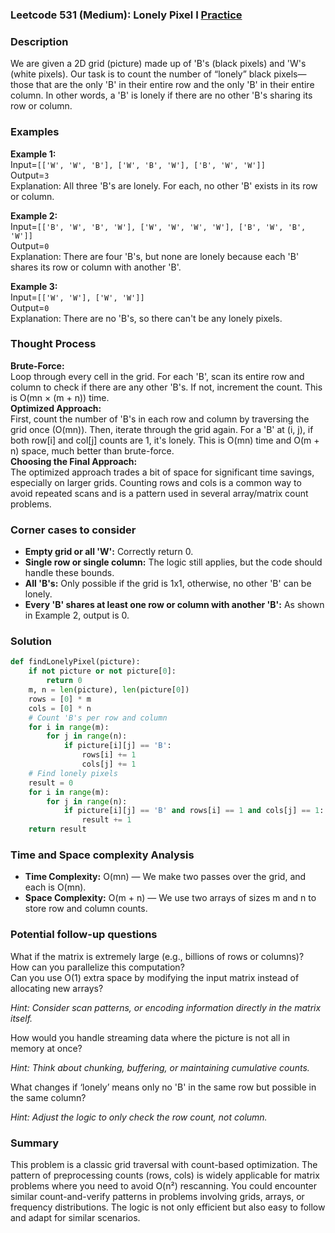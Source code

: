 ### Leetcode 531 (Medium): Lonely Pixel I [Practice](https://leetcode.com/problems/lonely-pixel-i)

### Description  
We are given a 2D grid (picture) made up of 'B's (black pixels) and 'W's (white pixels). Our task is to count the number of “lonely” black pixels—those that are the only 'B' in their entire row and the only 'B' in their entire column. In other words, a 'B' is lonely if there are no other 'B's sharing its row or column.

### Examples  

**Example 1:**  
Input=`[['W', 'W', 'B'], ['W', 'B', 'W'], ['B', 'W', 'W']]`  
Output=`3`  
Explanation: All three 'B's are lonely. For each, no other 'B' exists in its row or column.

**Example 2:**  
Input=`[['B', 'W', 'B', 'W'], ['W', 'W', 'W', 'W'], ['B', 'W', 'B', 'W']]`  
Output=`0`  
Explanation: There are four 'B's, but none are lonely because each 'B' shares its row or column with another 'B'.

**Example 3:**  
Input=`[['W', 'W'], ['W', 'W']]`  
Output=`0`  
Explanation: There are no 'B's, so there can't be any lonely pixels.

### Thought Process  
**Brute-Force:**  
Loop through every cell in the grid. For each 'B', scan its entire row and column to check if there are any other 'B's. If not, increment the count. This is O(mn × (m + n)) time.  
**Optimized Approach:**  
First, count the number of 'B's in each row and column by traversing the grid once (O(mn)). Then, iterate through the grid again. For a 'B' at (i, j), if both row[i] and col[j] counts are 1, it's lonely. This is O(mn) time and O(m + n) space, much better than brute-force.  
**Choosing the Final Approach:**  
The optimized approach trades a bit of space for significant time savings, especially on larger grids. Counting rows and cols is a common way to avoid repeated scans and is a pattern used in several array/matrix count problems.

### Corner cases to consider  
- **Empty grid or all 'W':** Correctly return 0.
- **Single row or single column:** The logic still applies, but the code should handle these bounds.
- **All 'B's:** Only possible if the grid is 1x1, otherwise, no other 'B' can be lonely.
- **Every 'B' shares at least one row or column with another 'B':** As shown in Example 2, output is 0.

### Solution

```python
def findLonelyPixel(picture):
    if not picture or not picture[0]:
        return 0
    m, n = len(picture), len(picture[0])
    rows = [0] * m
    cols = [0] * n
    # Count 'B's per row and column
    for i in range(m):
        for j in range(n):
            if picture[i][j] == 'B':
                rows[i] += 1
                cols[j] += 1
    # Find lonely pixels
    result = 0
    for i in range(m):
        for j in range(n):
            if picture[i][j] == 'B' and rows[i] == 1 and cols[j] == 1:
                result += 1
    return result
```

### Time and Space complexity Analysis  
- **Time Complexity:** O(mn) — We make two passes over the grid, and each is O(mn).
- **Space Complexity:** O(m + n) — We use two arrays of sizes m and n to store row and column counts.

### Potential follow-up questions  
What if the matrix is extremely large (e.g., billions of rows or columns)?  
How can you parallelize this computation?  
Can you use O(1) extra space by modifying the input matrix instead of allocating new arrays?  

*Hint: Consider scan patterns, or encoding information directly in the matrix itself.*  

How would you handle streaming data where the picture is not all in memory at once?  

*Hint: Think about chunking, buffering, or maintaining cumulative counts.*  

What changes if ‘lonely’ means only no 'B' in the same row but possible in the same column?  

*Hint: Adjust the logic to only check the row count, not column.*  

### Summary
This problem is a classic grid traversal with count-based optimization. The pattern of preprocessing counts (rows, cols) is widely applicable for matrix problems where you need to avoid O(n²) rescanning. You could encounter similar count-and-verify patterns in problems involving grids, arrays, or frequency distributions. The logic is not only efficient but also easy to follow and adapt for similar scenarios.